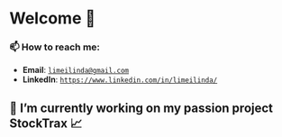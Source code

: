 # Welcome 🌸

### 📫 How to reach me: 
- **Email**: [`limeilinda@gmail.com`](mailto:limeilinda@gmail.com)
- **LinkedIn**: [`https://www.linkedin.com/in/limeilinda/`](https://www.linkedin.com/in/limeilinda/)


## 📌 I’m currently working on my passion project StockTrax 📈

<!--
**limeilinda/limeilinda** is a ✨ _special_ ✨ repository because its `README.md` (this file) appears on your GitHub profile.

Here are some ideas to get you started:

- 🔭 I’m currently working on ...
- 🌱 I’m currently learning ...
- 👯 I’m looking to collaborate on ...
- 🤔 I’m looking for help with ...
- 💬 Ask me about ...
- 📫 How to reach me: ...
- 😄 Pronouns: ...
- ⚡ Fun fact: ...
-->
